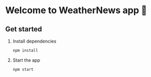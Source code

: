 # Welcome to WeatherNews app 👋

## Get started

1. Install dependencies

   ```bash
   npm install
   ```

2. Start the app

   ```bash
   npm start
   ```

